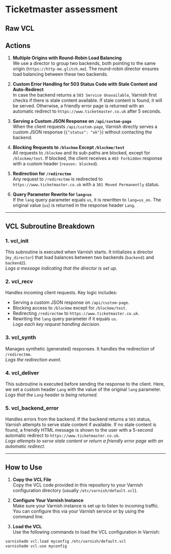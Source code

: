 # Ticketmaster assessment

## Raw VCL

## Actions

1. **Multiple Origins with Round-Robin Load Balancing**  
We use a director to group two backends, both pointing to the same origin (`https://http-me.glitch.me`). The round-robin director ensures load balancing between these two backends.

2. **Custom Error Handling for 503 Status Code with Stale Content and Auto-Redirect**  
In case the backend returns a `503 Service Unavailable`, Varnish first checks if there is stale content available. If stale content is found, it will be served. Otherwise, a friendly error page is returned with an automatic redirect to `https://www.ticketmaster.co.uk` after 5 seconds.

3. **Serving a Custom JSON Response on `/api/custom-page`**  
When the client requests `/api/custom-page`, Varnish directly serves a custom JSON response (`{"status": "ok"}`) without contacting the backend.

4. **Blocking Requests to `/blockme` Except `/blockme/test`**  
All requests to `/blockme` and its sub-paths are blocked, except for `/blockme/test`. If blocked, the client receives a `403 Forbidden` response with a custom header (`reason: blocked`).

5. **Redirection for `/redirectme`**  
Any request to `/redirectme` is redirected to `https://www.ticketmaster.co.uk` with a `301 Moved Permanently` status.

6. **Query Parameter Rewrite for `lang=us`**  
If the `lang` query parameter equals `us`, it is rewritten to `lang=us_en`. The original value (`us`) is returned in the response header `Lang`.

---

## VCL Subroutine Breakdown

### 1. **vcl_init**  
This subroutine is executed when Varnish starts. It initializes a director (`my_director`) that load balances between two backends (`backend1` and `backend2`).  
_Logs a message indicating that the director is set up._

### 2. **vcl_recv**  
Handles incoming client requests. Key logic includes:
- Serving a custom JSON response on `/api/custom-page`.
- Blocking access to `/blockme` except for `/blockme/test`.
- Redirecting `/redirectme` to `https://www.ticketmaster.co.uk`.
- Rewriting the `lang` query parameter if it equals `us`.  
_Logs each key request handling decision._

### 3. **vcl_synth**  
Manages synthetic (generated) responses. It handles the redirection of `/redirectme`.  
_Logs the redirection event._

### 4. **vcl_deliver**  
This subroutine is executed before sending the response to the client. Here, we set a custom header `Lang` with the value of the original `lang` parameter.  
_Logs that the `Lang` header is being returned._

### 5. **vcl_backend_error**  
Handles errors from the backend. If the backend returns a `503` status, Varnish attempts to serve stale content if available. If no stale content is found, a friendly HTML message is shown to the user with a 5-second automatic redirect to `https://www.ticketmaster.co.uk`.  
_Logs attempts to serve stale content or return a friendly error page with an automatic redirect._

---

## How to Use

1. **Copy the VCL File**  
Copy the VCL code provided in this repository to your Varnish configuration directory (usually `/etc/varnish/default.vcl`).

2. **Configure Your Varnish Instance**  
Make sure your Varnish instance is set up to listen to incoming traffic. You can configure this via your Varnish service or by using the command line.

3. **Load the VCL**  
Use the following commands to load the VCL configuration in Varnish:

```bash
varnishadm vcl.load myconfig /etc/varnish/default.vcl
varnishadm vcl.use myconfig
